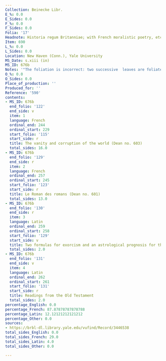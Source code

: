 ```yaml
---
Collection: Beinecke Libr.
E_%: 0.0
E_Sides: 0.0
F_%: 0.0
F_Sides: 0.0
Folia: '17'
Headnote: Historia regum Britanniae; with French moralistic poetry, etc.
Item: 690
L_%: 0.0
L_Sides: 0.0
Location: New Haven (Conn.), Yale University
MS_Date: s.xiii (in)
MS_ID: 676b
Notes: '"The foliation is incorrect: two successive  leaves are foliated 81."'
O_%: 0.0
O_Sides: 0.0
Place_of_production: ''
Produced_for: ''
Reference: '590'
contents:
- MS_ID: 676b
  end_folio: '122'
  end_side: v
  item: 1
  language: French
  ordinal_end: 244
  ordinal_start: 229
  start_folio: '115'
  start_side: r
  title: The vanity and corruption of the world (Dean no. 603)
  total_sides: 16.0
- MS_ID: 676b
  end_folio: '129'
  end_side: r
  item: 2
  language: French
  ordinal_end: 257
  ordinal_start: 245
  start_folio: '123'
  start_side: r
  title: Le Roman des romans (Dean no. 601)
  total_sides: 13.0
- MS_ID: 676b
  end_folio: '130'
  end_side: r
  item: 3
  language: Latin
  ordinal_end: 259
  ordinal_start: 258
  start_folio: '129'
  start_side: v
  title: Two formulas for exorcism and an astrological prognosis for the year 1186
  total_sides: 2.0
- MS_ID: 676b
  end_folio: '131'
  end_side: v
  item: 4
  language: Latin
  ordinal_end: 262
  ordinal_start: 261
  start_folio: '131'
  start_side: r
  title: Readings from the Old Testament
  total_sides: 2.0
percentage_English: 0.0
percentage_French: 87.87878787878788
percentage_Latin: 12.12121212121212
percentage_Other: 0.0
sources:
- https://brbl-dl.library.yale.edu/vufind/Record/3446538
total_sides_English: 0.0
total_sides_French: 29.0
total_sides_Latin: 4.0
total_sides_Other: 0.0

---
```


